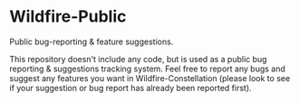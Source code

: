 # Wildfire-Public
Public bug-reporting &amp; feature suggestions.


This repository doesn't include any code, but is used as a public bug reporting & suggestions tracking system.
Feel free to report any bugs and suggest any features you want in Wildfire-Constellation (please look to see if your suggestion or bug report has already been reported first).
